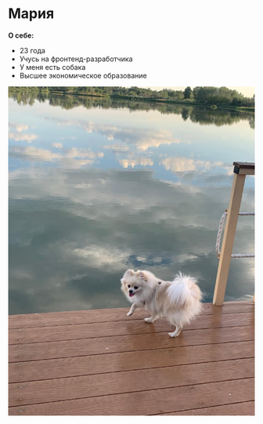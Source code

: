 # Мария

**О себе:**
- 23 года
- Учусь на фронтенд-разработчика
- У меня есть собака
- Высшее экономическое образование

![](dog.jpeg)